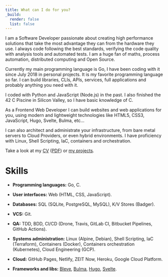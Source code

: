 ```yaml
---
title: What can I do for you?
_build:
  render: false
  list: false
---
```


I am a Software Developer passionate about creating high performance solutions
that take the most advantage they can from the hardware they use. I always code
following the best standards, verifying the code quality with analysis tools
and automated tests. I am a huge fan of maths, process automation, distributed
computing and Open Source.

Currently my main programming language is Go, I have been coding with it since
July 2018 in personal projects. It is my favorite programming language so far.
I can build libraries, CLIs, APIs, services, full applications and probably
anything you need with it.

I coded with Python and JavaScript (Node.js) in the past. I also finished the
42 C Piscine in Silicon Valley, so I have basic knowledge of C.

As a Frontend Web Developer I can build websites and web applications for you,
using modern and lightweight technologies like HTML5, CSS3, JavaScript, Hugo,
Svelte, Bulma, etc...

I can also architect and administrate your infrastructure, from bare metal
servers to Cloud Providers, or even hybrid environments. I have proficiency
with Linux, Shell Scripting, IaC, containers and orchestration.

Take a look at my [CV](https://docs.google.com/document/d/1dbXk7CYAAG_MefJ4i5bddwkH6z9esE-y-NjpB1_PGdQ/edit?usp=sharing) ([PDF](/en/cv.pdf))
or [my projects](./../projects).

# Skills

* **Programming languages:** Go, C.

* **User interfaces:** Web (HTML, CSS, JavaScript).

* **Databases:** SQL (SQLite, PostgreSQL, MySQL), K/V Stores (Badger).

* **VCS:** Git.

* **QA:** TDD, BDD, CI/CD (Drone, Travis, GitLab CI, Bitbucket Pipelines,
  GitHub Actions).

* **Systems administration:** Linux (Alpine, Debian), Shell Scripting,
  IaC (Terraform), Containers (Docker), Containers orchestration (Kubernetes),
  Cloud Engineering (GCP).

* **Cloud:** GitHub Pages, Netlify, ZEIT Now, Heroku, Google Cloud Platform.

* **Frameworks and libs:** [Bleve](https://www.blevesearch.com/), [Bulma](bulma.io/),
  [Hugo](https://gohugo.io/), [Svelte](https://svelte.technology/).

